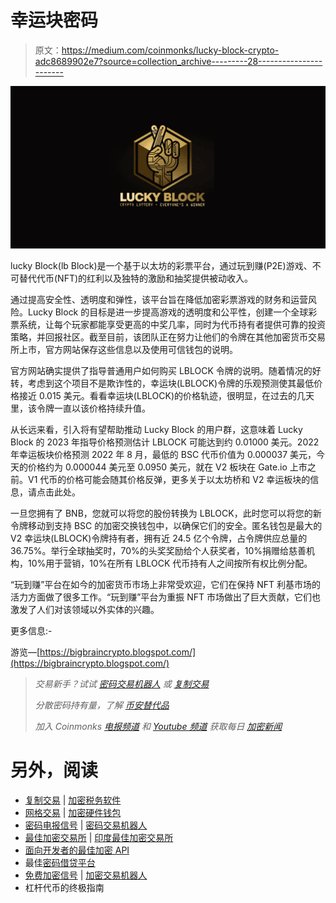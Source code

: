 # 幸运块密码

> 原文：<https://medium.com/coinmonks/lucky-block-crypto-adc8689902e7?source=collection_archive---------28----------------------->

![](img/201d032e459937fc33af50a6b6ab8f62.png)

lucky Block(lb Block)是一个基于以太坊的彩票平台，通过玩到赚(P2E)游戏、不可替代代币(NFT)的红利以及独特的激励和抽奖提供被动收入。

通过提高安全性、透明度和弹性，该平台旨在降低加密彩票游戏的财务和运营风险。Lucky Block 的目标是进一步提高游戏的透明度和公平性，创建一个全球彩票系统，让每个玩家都能享受更高的中奖几率，同时为代币持有者提供可靠的投资策略，并回报社区。截至目前，该团队正在努力让他们的令牌在其他加密货币交易所上市，官方网站保存这些信息以及使用可信钱包的说明。

官方网站确实提供了指导普通用户如何购买 LBLOCK 令牌的说明。随着情况的好转，考虑到这个项目不是欺诈性的，幸运块(LBLOCK)令牌的乐观预测使其最低价格接近 0.015 美元。看看幸运块(LBLOCK)的价格轨迹，很明显，在过去的几天里，该令牌一直以该价格持续升值。

从长远来看，引入将有望帮助推动 Lucky Block 的用户群，这意味着 Lucky Block 的 2023 年指导价格预测估计 LBLOCK 可能达到约 0.01000 美元。2022 年幸运板块价格预测 2022 年 8 月，最低的 BSC 代币价值为 0.000037 美元，今天的价格约为 0.000044 美元至 0.0950 美元，就在 V2 板块在 Gate.io 上市之前。V1 代币的价格可能会随其价格反弹，更多关于以太坊桥和 V2 幸运板块的信息，请点击此处。

一旦您拥有了 BNB，您就可以将您的股份转换为 LBLOCK，此时您可以将您的新令牌移动到支持 BSC 的加密交换钱包中，以确保它们的安全。匿名钱包是最大的 V2 幸运块(LBLOCK)令牌持有者，拥有近 24.5 亿个令牌，占令牌供应总量的 36.75%。举行全球抽奖时，70%的头奖奖励给个人获奖者，10%捐赠给慈善机构，10%用于营销，10%在所有 LBLOCK 代币持有人之间按所有权比例分配。

“玩到赚”平台在如今的加密货币市场上非常受欢迎，它们在保持 NFT 利基市场的活力方面做了很多工作。“玩到赚”平台为重振 NFT 市场做出了巨大贡献，它们也激发了人们对该领域以外实体的兴趣。

更多信息:-

游览—[https://bigbraincrypto.blogspot.com/](https://bigbraincrypto.blogspot.com/)

> *交易新手？试试* [*密码交易机器人*](/coinmonks/crypto-trading-bot-c2ffce8acb2a) *或* [*复制交易*](/coinmonks/top-10-crypto-copy-trading-platforms-for-beginners-d0c37c7d698c)
> 
> *分散密码持有量，了解* [*币安替代品*](https://coincodecap.com/binance-alternatives)
> 
> *加入 Coinmonks* [*电报频道*](https://t.me/coincodecap) *和* [*Youtube 频道*](https://www.youtube.com/c/coinmonks/videos) *获取每日* [*加密新闻*](http://coincodecap.com/)

# 另外，阅读

*   [复制交易](/coinmonks/top-10-crypto-copy-trading-platforms-for-beginners-d0c37c7d698c) | [加密税务软件](/coinmonks/crypto-tax-software-ed4b4810e338)
*   [网格交易](https://coincodecap.com/grid-trading) | [加密硬件钱包](/coinmonks/the-best-cryptocurrency-hardware-wallets-of-2020-e28b1c124069)
*   [密码电报信号](/coinmonks/top-3-telegram-channels-for-crypto-traders-in-2021-8385f4411ff4) | [密码交易机器人](/coinmonks/crypto-trading-bot-c2ffce8acb2a)
*   [最佳加密交易所](/coinmonks/crypto-exchange-dd2f9d6f3769) | [印度最佳加密交易所](/coinmonks/bitcoin-exchange-in-india-7f1fe79715c9)
*   [面向开发者的最佳加密 API](/coinmonks/best-crypto-apis-for-developers-5efe3a597a9f)
*   最佳[密码借贷平台](/coinmonks/top-5-crypto-lending-platforms-in-2020-that-you-need-to-know-a1b675cec3fa)
*   [免费加密信号](/coinmonks/free-crypto-signals-48b25e61a8da) | [加密交易机器人](/coinmonks/crypto-trading-bot-c2ffce8acb2a)
*   杠杆代币的终极指南